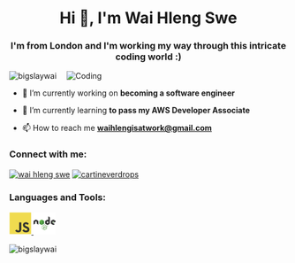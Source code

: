 <h1 align="center">Hi 👋, I'm Wai Hleng Swe</h1>
<h3 align="center">I'm from London and I'm working my way through this intricate coding world :)</h3>

<img align="right" alt="Coding" width="400" src="https://media.tenor.com/o88Bd-XsPN4AAAAC/family-guy-peter-griffin.gif">

<p align="left"> <img src="https://komarev.com/ghpvc/?username=bigslaywai&label=Profile%20views&color=0e75b6&style=flat" alt="bigslaywai" /> </p>

- 🔭 I’m currently working on **becoming a software engineer**

- 🌱 I’m currently learning **to pass my AWS Developer Associate**

- 📫 How to reach me **waihlengisatwork@gmail.com**


<h3 align="left">Connect with me:</h3>
<p align="left">
<a href="https://linkedin.com/in/wai hleng swe" target="blank"><img align="center" src="https://raw.githubusercontent.com/rahuldkjain/github-profile-readme-generator/master/src/images/icons/Social/linked-in-alt.svg" alt="wai hleng swe" height="30" width="40" /></a>
<a href="https://www.leetcode.com/cartineverdrops" target="blank"><img align="center" src="https://raw.githubusercontent.com/rahuldkjain/github-profile-readme-generator/master/src/images/icons/Social/leet-code.svg" alt="cartineverdrops" height="30" width="40" /></a>
</p>

<h3 align="left">Languages and Tools:</h3>
<p align="left"> <a href="https://developer.mozilla.org/en-US/docs/Web/JavaScript" target="_blank" rel="noreferrer"> <img src="https://raw.githubusercontent.com/devicons/devicon/master/icons/javascript/javascript-original.svg" alt="javascript" width="40" height="40"/> </a> <a href="https://nodejs.org" target="_blank" rel="noreferrer"> <img src="https://raw.githubusercontent.com/devicons/devicon/master/icons/nodejs/nodejs-original-wordmark.svg" alt="nodejs" width="40" height="40"/> </a> </p>

<p><img align="center" src="https://github-readme-streak-stats.herokuapp.com/?user=bigslaywai&" alt="bigslaywai" /></p>
